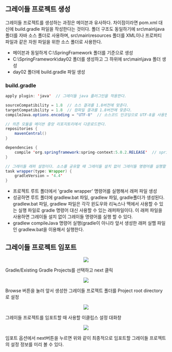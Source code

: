 ## 그레이들 프로젝트 생성
그레이들 프로젝트를 생성하는 과정은 메이븐과 유사하다. 차이점이라면 pom.xml 대신에 build.gradle 파일을 작성한다는 것이다. 폴더 구조도 동일하기에 src\main\java 폴더를 자바 소스 폴더로 사용하며, src\main\resources 폴더를 XML이나 프로퍼티 파일과 같은 자원 파일을 위한 소스 폴더로 사용한다.
  
- 메이븐과 동일하게 C:\SpringFramework 폴더를 기준으로 생성
- C:\SpringFramework\day02 폴더를 생성하고 그 하위에 src\main\java 폴더 생성
- day02 폴더에 build.gradle 파일 생성

### build.gradle
```java
apply plugin: 'java'  // 그레이들 java 플러그인을 적용한다.

sourceCompatibility = 1.8  // 소스 결과를 1.8버전에 맞춘다.
targetCompatibility = 1.8  // 컴파일 결과를 1.8버전에 맞춘다.
compileJava.options.encoding = "UTF-8"  // 소스코드 인코딩으로 UTF-8을 사용한다.

// 의존 모듈을 메이븐 중앙 리포지토리에서 다운로드한다.
repositories {
    mavenCentral()  
}

dependencies {
    compile 'org.springframework:spring-context:5.0.2.RELEASE'  // spring-context 모듈에 대한 의존을 설정한다.
}

// 그레이들 래퍼 설정이다. 소스를 공유할 때 그레이들 설치 없이 그레이들 명령어를 실행할 수 있는 래퍼를 생성해준다.
task wrapper(type: Wrapper) {
    gradleVersion = '4.4'
}
```
- 프로젝트 루트 폴더에서 'gradle wrapper' 명령어를 실행해서 래퍼 파일 생성
- 성공하면 루트 폴더에 gradlew.bat 파일, gradlew 파일, gradle폴더가 생성된다. gradlew.bat 파일, gradlew 파일은 각각 윈도우와 리눅스나 맥에서 사용할 수 있는 실행 파일로 gradle 명령어 대신 사용할 수 있는 래퍼파일이다. 이 래퍼 파일을 사용하면 그레이들 설치 없이 그레이들 명령어를 실행 할 수 있다.
- gradlew compileJava 명령어 실행(gradle이 아니라 앞서 생성한 래퍼 실핼 파일인 gradlew.bat을 이용해서 실행한다.
## 그레이들 프로젝트 임포트
<p align="center"><img src="https://i.postimg.cc/QN9N6TT5/image.png"></p>
  
Gradle/Existing Gradle Projects를 선택하고 next 클릭
<p align="center"><img src="https://i.postimg.cc/c4WqQgMd/image.png"></p>

Browse 버튼을 눌러 앞서 생성한 그레이들 프로젝트 폴더를 Project root directory로 설정
<p align="center"><img src="https://i.postimg.cc/hGdMyMc6/image.png"></p>

그레이들 프로젝트를 임포트할 때 사용할 이클립스 설정 대화창
<p align="center"><img src="https://i.postimg.cc/X7qf1xgL/image.png"></p>
  
임포트 옵션에서 next버튼을 누르면 위와 같이 최종적으로 임포트할 그레이들 프로젝트의 설정 정보를 미리 볼 수 있다.
